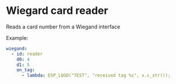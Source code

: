 # Wiegard card reader

Reads a card number from a Wiegand interface

Example:
```yaml
wiegand:
  - id: reader
    d0: 4
    d1: 5
    on_tag:
      - lambda: ESP_LOGD("TEST", "received tag %s", x.c_str());
```

